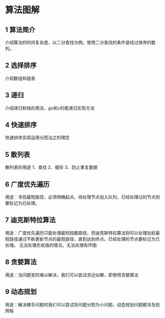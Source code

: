 # 算法图解

## 1 算法简介

介绍算法的时间复杂度，以二分查找为例。使用二分查找的条件是经过排序的数列。

## 2 选择排序

介绍数组和链表

## 3 递归

介绍递归和栈的用法，go和c的尾递归实现方法

## 4 快速排序

快速排序实现运用分而治之的理念

## 5 散列表

散列表的用途
1、查找
2、缓存
3、防止重复数据

## 6 广度优先遍历

用途：寻找最短路径，必须明确起点。待处理节点加入队列，已经处理过的节点则要标记为已处理。

## 7 迪克斯特拉算法

用途：广度优先遍历只能处理最短段数路径，而迪克斯特拉算法则可以处理加权最短路径通过不断更新节点的最短路径，直到达到终点。已经处理的节点要标记为已处理。
无法处理负权值的情况，无法处理有环图

## 8 贪婪算法

用途：当问题变的难以解决，我们可以尝试求近似解，即使用贪婪算法

## 9 动态规划

用途：解决棘手问题时我们可以尝试将问题分割为小问题，动态规划问题都涉及到网格